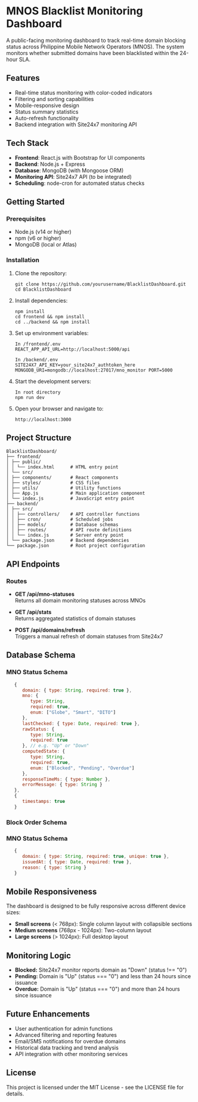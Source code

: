 # MNOS Blacklist Monitoring Dashboard

A public-facing monitoring dashboard to track real-time domain blocking status across Philippine Mobile Network Operators (MNOS). The system monitors whether submitted domains have been blacklisted within the 24-hour SLA.

## Features

- Real-time status monitoring with color-coded indicators
- Filtering and sorting capabilities
- Mobile-responsive design
- Status summary statistics
- Auto-refresh functionality
- Backend integration with Site24x7 monitoring API

## Tech Stack

- **Frontend**: React.js with Bootstrap for UI components
- **Backend**: Node.js + Express 
- **Database**: MongoDB (with Mongoose ORM)
- **Monitoring API**: Site24x7 API (to be integrated)
- **Scheduling**: node-cron for automated status checks

## Getting Started

### Prerequisites

- Node.js (v14 or higher)
- npm (v6 or higher)
- MongoDB (local or Atlas)
  
### Installation

1. Clone the repository:
   ```
   git clone https://github.com/yourusername/BlacklistDashboard.git
   cd BlacklistDashboard
   ```

2. Install dependencies:
   ```
   npm install
   cd frontend && npm install
   cd ../backend && npm install
   ```

3. Set up environment variables:
   ```
   In /frontend/.env
   REACT_APP_API_URL=http://localhost:5000/api

   In /backend/.env
   SITE24X7_API_KEY=your_site24x7_authtoken_here 
   MONGODB_URI=mongodb://localhost:27017/mno_monitor PORT=5000
   ```

4. Start the development servers:
   ```
   In root directory
   npm run dev
   ```

5. Open your browser and navigate to:
   ```
   http://localhost:3000
   ```

## Project Structure

```
BlacklistDashboard/ 
├── frontend/ 
│ ├── public/ 
│ │ └── index.html      # HTML entry point 
│ └── src/ 
│ ├── components/       # React components 
│ ├── styles/           # CSS files 
│ ├── utils/            # Utility functions 
│ ├── App.js            # Main application component 
│ └── index.js          # JavaScript entry point 
├── backend/ 
│ ├── src/ 
│ │ ├── controllers/    # API controller functions 
│ │ ├── cron/           # Scheduled jobs 
│ │ ├── models/         # Database schemas 
│ │ ├── routes/         # API route definitions 
│ │ └── index.js        # Server entry point 
│ └── package.json      # Backend dependencies 
└── package.json        # Root project configuration
```

## API Endpoints

### Routes

- **GET /api/mno-statuses**  
  Returns all domain monitoring statuses across MNOs

- **GET /api/stats**  
  Returns aggregated statistics of domain statuses

- **POST /api/domains/refresh**  
  Triggers a manual refresh of domain statuses from Site24x7

## Database Schema

### MNO Status Schema
```javascript
   {
      domain: { type: String, required: true },
      mno: { 
         type: String, 
         required: true, 
         enum: ["Globe", "Smart", "DITO"] 
      },
      lastChecked: { type: Date, required: true },
      rawStatus: { 
         type: String, 
         required: true 
      }, // e.g. "Up" or "Down"
      computedState: { 
         type: String, 
         required: true, 
         enum: ["Blocked", "Pending", "Overdue"] 
      },
      responseTimeMs: { type: Number },
      errorMessage: { type: String }
   },
   { 
      timestamps: true 
   }
```

### Block Order Schema
### MNO Status Schema
```javascript
   {
      domain: { type: String, required: true, unique: true },
      issuedAt: { type: Date, required: true },
      reason: { type: String }
   }
```

## Mobile Responsiveness

The dashboard is designed to be fully responsive across different device sizes:

- **Small screens** (< 768px): Single column layout with collapsible sections
- **Medium screens** (768px - 1024px): Two-column layout
- **Large screens** (> 1024px): Full desktop layout

## Monitoring Logic
- **Blocked:** Site24x7 monitor reports domain as "Down" (status !== "0")
- **Pending:** Domain is "Up" (status === "0") and less than 24 hours since issuance
- **Overdue:** Domain is "Up" (status === "0") and more than 24 hours since issuance

## Future Enhancements

- User authentication for admin functions
- Advanced filtering and reporting features
- Email/SMS notifications for overdue domains
- Historical data tracking and trend analysis
- API integration with other monitoring services

## License

This project is licensed under the MIT License - see the LICENSE file for details.
